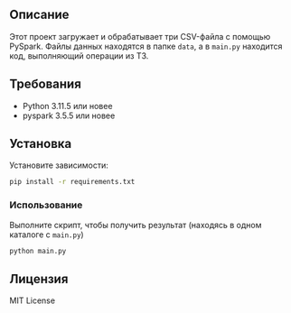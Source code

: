 ## Описание

Этот проект загружает и обрабатывает три CSV-файла с помощью PySpark. Файлы данных находятся в папке `data`, а в `main.py` находится код, выполняющий операции из ТЗ.

## Требования

- Python 3.11.5 или новее
- pyspark 3.5.5 или новее

## Установка

Установите зависимости:

```bash
pip install -r requirements.txt
```

### Использование 

Выполните скрипт, чтобы получить результат (находясь в одном каталоге с `main.py`)

```bash
python main.py                         
```

## Лицензия

MIT License